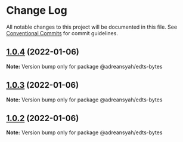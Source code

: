 # Change Log

All notable changes to this project will be documented in this file.
See [Conventional Commits](https://conventionalcommits.org) for commit guidelines.

## [1.0.4](https://github.com/adreansyah/lerna-repository/compare/@adreansyah/edts-bytes@1.0.7...@adreansyah/edts-bytes@1.0.4) (2022-01-06)

**Note:** Version bump only for package @adreansyah/edts-bytes





## [1.0.3](https://github.com/adreansyah/lerna-repository/compare/@adreansyah/edts-bytes@1.0.7...@adreansyah/edts-bytes@1.0.3) (2022-01-06)

**Note:** Version bump only for package @adreansyah/edts-bytes





## [1.0.2](https://github.com/adreansyah/lerna-repository/compare/@adreansyah/edts-bytes@1.0.7...@adreansyah/edts-bytes@1.0.2) (2022-01-06)

**Note:** Version bump only for package @adreansyah/edts-bytes

